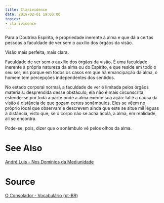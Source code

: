 ```yaml
---
title: Clarividence
date: 2019-02-01 19:00:00
topics:
- clarividence
---
```


Para a Doutrina Espírita, é propriedade inerente à alma e que dá a certas
pessoas a faculdade de ver sem o auxílio dos órgãos da visão.

Visão mais perfeita, mais clara.

Faculdade de ver sem o auxílio dos órgãos da visão. É uma faculdade inerente à
própria natureza da alma ou do Espírito, e que reside em todo o seu ser; eis
porque em todos os casos em que há emancipação da alma, o homem tem percepções
independentes dos sentidos. 

No estado corporal normal, a faculdade de ver é limitada pelos órgãos
materiais: desprendida desse obstáculo, ela não é mais circunscrita, estende-se
por toda a parte onde a alma exerce sua ação: tal é a causa da visão à
distância de que gozam certos sonâmbulos. Eles se vêem no próprio local que
observam e descrevem ainda que este se situe mil léguas à distância, visto que,
se o corpo não se acha acolá, a alma, em realidade, ali se encontra. 

Pode-se, pois, dizer que o sonâmbulo vê pelos olhos da alma. 

# See Also
[André Luis - Nos Domínios da Mediunidade](/books/andre-luis/in-the-realms-of-mediumship)

# Source
[O Consolador - Vocabulário (pt-BR)](http://www.oconsolador.com.br/linkfixo/vocabulario/principal.html)


